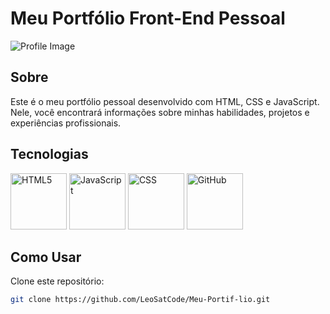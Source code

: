 # Meu Portfólio Front-End Pessoal

![Profile Image](https://blog.b2bstack.com.br/wp-content/uploads/2022/01/front-end-banner.jpg)

## Sobre

Este é o meu portfólio pessoal desenvolvido com HTML, CSS e JavaScript. Nele, você encontrará informações sobre minhas habilidades, projetos e experiências profissionais.

## Tecnologias

<img src="https://raw.githubusercontent.com/LeoSatCode/js-developer-portfolio/main/data/imgs/html.png" alt="HTML5" width="90px">
<img src="https://raw.githubusercontent.com/LeoSatCode/js-developer-portfolio/main/data/imgs/js.png" alt="JavaScript" width="90px">
<img src="https://raw.githubusercontent.com/LeoSatCode/js-developer-portfolio/main/data/imgs/css.png" alt="CSS" width="90px">
<img src="https://raw.githubusercontent.com/LeoSatCode/js-developer-portfolio/main/data/imgs/github.png" alt="GitHub" width="90px">

## Como Usar

Clone este repositório:

```bash
git clone https://github.com/LeoSatCode/Meu-Portif-lio.git
